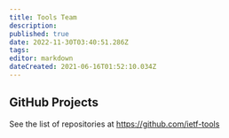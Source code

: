 ```yaml
---
title: Tools Team
description: 
published: true
date: 2022-11-30T03:40:51.286Z
tags: 
editor: markdown
dateCreated: 2021-06-16T01:52:10.034Z
---
```


## GitHub Projects

See the list of repositories at https://github.com/ietf-tools
